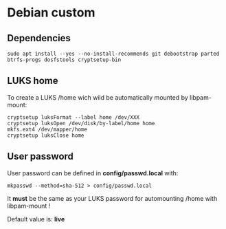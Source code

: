 # Debian custom

## Dependencies

~~~
sudo apt install --yes --no-install-recommends git debootstrap parted btrfs-progs dosfstools cryptsetup-bin
~~~

## LUKS home

To create a LUKS /home wich wild be automatically mounted by libpam-mount:

~~~
cryptsetup luksFormat --label home /dev/XXX
cryptsetup luksOpen /dev/disk/by-label/home home
mkfs.ext4 /dev/mapper/home
cryptsetup luksClose home
~~~

## User password

User password can be defined in **config/passwd.local** with:

~~~
mkpasswd --method=sha-512 > config/passwd.local
~~~

It **must** be the same as your LUKS password for automounting /home with libpam-mount !

Default value is: **live**

